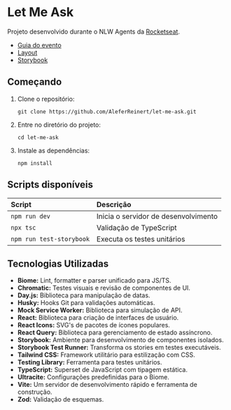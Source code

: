 # Let Me Ask

Projeto desenvolvido durante o NLW Agents da [Rocketseat](https://github.com/Rocketseat).

- [Guia do evento](https://efficient-sloth-d85.notion.site/NLW-Agents-Guia-do-evento-21b395da57708061b24cc1aa48c0fb3a)
- [Layout](https://www.figma.com/design/iun0C7n5fYVBdgq2zgffPs/Letmeask--Community-?node-id=45-3279&t=mBAOyXspefrIN1Ry-0)
- [Storybook](https://main--68700d12fd56a60965c0891e.chromatic.com)

## Começando

1. Clone o repositório:
   ```
   git clone https://github.com/AleferReinert/let-me-ask.git
   ```
2. Entre no diretório do projeto:
   ```
   cd let-me-ask
   ```
3. Instale as dependências:
   ```
   npm install
   ```

## Scripts disponíveis

| Script                       | Descrição                            |
| :--------------------------- | :----------------------------------- |
| `npm run dev`                | Inicia o servidor de desenvolvimento |
| `npx tsc`                    | Validação de TypeScript              |
| `npm run test-storybook`     | Executa os testes unitários          |

## Tecnologias Utilizadas

- **Biome:** Lint, formatter e parser unificado para JS/TS.
- **Chromatic:** Testes visuais e revisão de componentes de UI.
- **Day.js:** Biblioteca para manipulação de datas.
- **Husky:** Hooks Git para validações automáticas.
- **Mock Service Worker:** Biblioteca para simulação de API.
- **React:** Biblioteca para criação de interfaces de usuário.
- **React Icons:** SVG's de pacotes de ícones populares.
- **React Query:** Biblioteca para gerenciamento de estado assíncrono.
- **Storybook:** Ambiente para desenvolvimento de componentes isolados.
- **Storybook Test Runner:** Transforma os stories em testes executáveis.
- **Tailwind CSS:** Framework utilitário para estilização com CSS.
- **Testing Library:** Ferramenta para testes unitários.
- **TypeScript:** Superset de JavaScript com tipagem estática.
- **Ultracite:** Configurações predefinidas para o Biome.
- **Vite:** Um servidor de desenvolvimento rápido e ferramenta de construção.
- **Zod:** Validação de esquemas.
